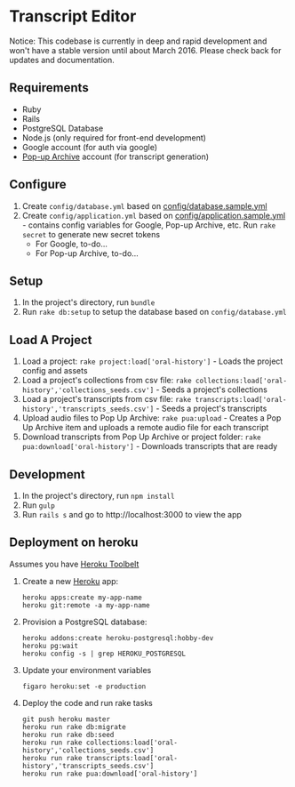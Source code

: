 # Transcript Editor

Notice: This codebase is currently in deep and rapid development and won't have a stable version until about March 2016. Please check back for updates and documentation.

## Requirements

- Ruby
- Rails
- PostgreSQL Database
- Node.js (only required for front-end development)
- Google account (for auth via google)
- [Pop-up Archive](https://popuparchive.com/) account (for transcript generation)

## Configure

1. Create `config/database.yml` based on [config/database.sample.yml](config/database.sample.yml)
2. Create `config/application.yml` based on [config/application.sample.yml](config/application.sample.yml) - contains config variables for Google, Pop-up Archive, etc. Run `rake secret` to generate new secret tokens
   - For Google, to-do...
   - For Pop-up Archive, to-do...

## Setup

1. In the project's directory, run `bundle`
2. Run `rake db:setup` to setup the database based on `config/database.yml`

## Load A Project

1. Load a project: `rake project:load['oral-history']` - Loads the project config and assets
2. Load a project's collections from csv file: `rake collections:load['oral-history','collections_seeds.csv']` - Seeds a project's collections
3. Load a project's transcripts from csv file: `rake transcripts:load['oral-history','transcripts_seeds.csv']` - Seeds a project's transcripts
4. Upload audio files to Pop Up Archive: `rake pua:upload` - Creates a Pop Up Archive item and uploads a remote audio file for each transcript
5. Download transcripts from Pop Up Archive or project folder: `rake pua:download['oral-history']` - Downloads transcripts that are ready

## Development

1. In the project's directory, run `npm install`
2. Run `gulp`
3. Run `rails s` and go to http://localhost:3000 to view the app

## Deployment on heroku

Assumes you have [Heroku Toolbelt](https://toolbelt.heroku.com/)

1. Create a new [Heroku](https://heroku.com) app:

   ```
   heroku apps:create my-app-name
   heroku git:remote -a my-app-name
   ```

2. Provision a PostgreSQL database:

   ```
   heroku addons:create heroku-postgresql:hobby-dev
   heroku pg:wait
   heroku config -s | grep HEROKU_POSTGRESQL
   ```

3. Update your environment variables

   ```
   figaro heroku:set -e production
   ```

4. Deploy the code and run rake tasks

   ```
   git push heroku master
   heroku run rake db:migrate
   heroku run rake db:seed
   heroku run rake collections:load['oral-history','collections_seeds.csv']
   heroku run rake transcripts:load['oral-history','transcripts_seeds.csv']
   heroku run rake pua:download['oral-history']
   ```
